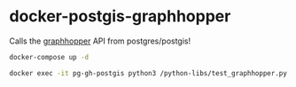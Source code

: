 # docker-postgis-graphhopper

Calls the [graphhopper](https://www.graphhopper.com) API from postgres/postgis!

```bash
docker-compose up -d

docker exec -it pg-gh-postgis python3 /python-libs/test_graphhopper.py
```

